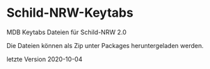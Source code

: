 # Schild-NRW-Keytabs
MDB Keytabs Dateien für Schild-NRW 2.0

Die Dateien können als Zip unter Packages heruntergeladen werden.

letzte Version 2020-10-04